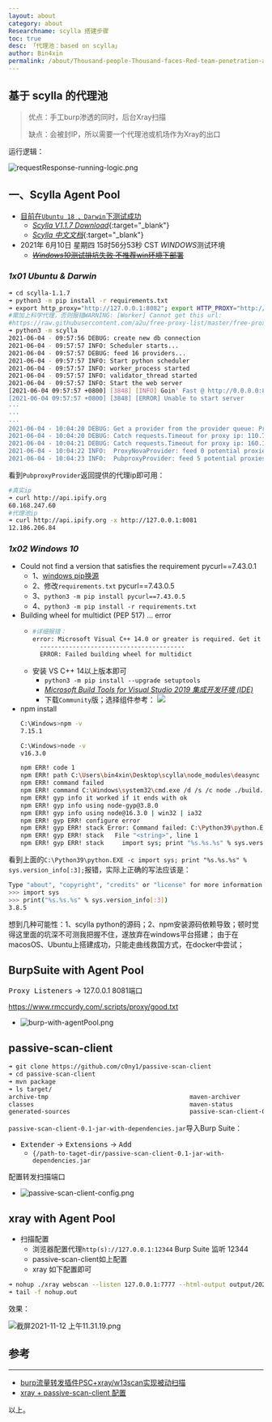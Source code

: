```yaml
---
layout: about
category: about
Researchname: scylla 搭建步骤
toc: true
desc: 「代理池：based on scylla」
author: Bin4xin
permalink: /about/Thousand-people-Thousand-faces-Red-team-penetration-agent-pool-based-on-scylla/
---
```


## 基于 scylla 的代理池

>优点：手工burp渗透的同时，后台Xray扫描
>
>缺点：会被封IP，所以需要一个代理池或机场作为Xray的出口

运行逻辑：

![requestResponse-running-logic.png](https://i.loli.net/2021/11/12/nikoaX72SKrDAJ8.png)


## 一、Scylla Agent Pool

- [目前在`Ubuntu 18 、Darwin`下测试成功](#1x01-ubuntu--darwin)
    - [*Scylla V1.1.7 Download*](https://github.com/imWildCat/scylla/archive/refs/tags/1.1.7.zip){:target="_blank"}
    - [*Scylla 中文文档*](https://scylla.wildcat.io/zh/latest/){:target="_blank"}
- 2021年 6月10日 星期四 15时56分53秒 CST *WINDOWS*测试环境
    - [~~*Windows10*测试排坑失败 不推荐win环境下部署~~](#1x02-windows-10)

### *1x01 Ubuntu & Darwin*

```bash
➜ cd scylla-1.1.7
➜ python3 -m pip install -r requirements.txt
➜ export http_proxy="http://127.0.0.1:8082"; export HTTP_PROXY="http://127.0.0.1:8082"; export https_proxy="http://127.0.0.1:8082"; export HTTPS_PROXY="http://127.0.0.1:8082"
#需加上科学代理，否则报错WARNING: [Worker] Cannot get this url: 
#https://raw.githubusercontent.com/a2u/free-proxy-list/master/free-proxy-list.txt
➜ python3 -m scylla
2021-06-04 - 09:57:56 DEBUG: create new db connection
2021-06-04 - 09:57:57 INFO: Scheduler starts...
2021-06-04 - 09:57:57 DEBUG: feed 16 providers...
2021-06-04 - 09:57:57 INFO: Start python scheduler
2021-06-04 - 09:57:57 INFO: worker_process started
2021-06-04 - 09:57:57 INFO: validator_thread started
2021-06-04 - 09:57:57 INFO: Start the web server
[2021-06-04 09:57:57 +0800] [3848] [INFO] Goin' Fast @ http://0.0.0.0:8899
[2021-06-04 09:57:57 +0800] [3848] [ERROR] Unable to start server
···
···
···
2021-06-04 - 10:04:20 DEBUG: Get a provider from the provider queue: ProxyNovaProvider
2021-06-04 - 10:04:20 DEBUG: Catch requests.Timeout for proxy ip: 110.76.148.242
2021-06-04 - 10:04:21 DEBUG: Catch requests.Timeout for proxy ip: 160.19.232.85
2021-06-04 - 10:04:22 INFO:  ProxyNovaProvider: feed 0 potential proxies into the validator queue
2021-06-04 - 10:04:23 INFO:  PubproxyProvider: feed 5 potential proxies into the validator queue
```
看到`PubproxyProvider`返回提供的代理ip即可用：
```bash
#真实ip
➜ curl http://api.ipify.org                         
60.168.247.60
#代理池ip                              
➜ curl http://api.ipify.org -x http://127.0.0.1:8081
12.186.206.84
```

### *1x02 Windows 10*


- Could not find a version that satisfies the requirement pycurl==7.43.0.1
    - 1、[windows pip换源](https://blog.csdn.net/Artprog/article/details/75632723)
    - 2、修改`requirements.txt` pycurl==7.43.0.5
    - 3、`python3 -m pip install pycurl==7.43.0.5`
    - 4、`python3 -m pip install -r requirements.txt`
- Building wheel for multidict (PEP 517) ... error
    -   ```bash
        #详细报错：
        error: Microsoft Visual C++ 14.0 or greater is required. Get it with "Microsoft C++ Build Tools": https://visualstudio.microsoft.com/visual-cpp-build-tools/
          ----------------------------------------
          ERROR: Failed building wheel for multidict
        ```
    - 安装 VS C++ 14以上版本即可
        - `python3 -m pip install --upgrade setuptools`
        - [*Microsoft Build Tools for Visual Studio 2019 集成开发环境 (IDE)*](https://visualstudio.microsoft.com/zh-hans/downloads/)
        - 下载`Community`版；选择组件参考：
        ![](https://pic3.zhimg.com/v2-d9b62b311a453bfb5364e1fec5fe23c2_r.jpg)
- npm install
    ```bash
    C:\Windows>npm -v
    7.15.1
    
    C:\Windows>node -v
    v16.3.0
    
    npm ERR! code 1
    npm ERR! path C:\Users\bin4xin\Desktop\scylla\node_modules\deasync
    npm ERR! command failed
    npm ERR! command C:\Windows\system32\cmd.exe /d /s /c node ./build.js
    npm ERR! gyp info it worked if it ends with ok
    npm ERR! gyp info using node-gyp@3.8.0
    npm ERR! gyp info using node@16.3.0 | win32 | ia32
    npm ERR! gyp ERR! configure error
    npm ERR! gyp ERR! stack Error: Command failed: C:\Python39\python.EXE -c import sys; print "%s.%s.%s" % sys.version_info[:3];
    npm ERR! gyp ERR! stack   File "<string>", line 1
    npm ERR! gyp ERR! stack     import sys; print "%s.%s.%s" % sys.version_info[:3];
    ```
看到上面的`C:\Python39\python.EXE -c import sys; print "%s.%s.%s" % sys.version_info[:3];`报错，实际上正确的写法应该是：
```bash
Type "about", "copyright", "credits" or "license" for more information.
>>> import sys
>>> print("%s.%s.%s" % sys.version_info[:3])
3.8.5
```
想到几种可能性：1、scylla python的源码；2、npm安装源码依赖导致；顿时觉得这里面的坑深不可测我把握不住，遂放弃在windows平台搭建；
由于在macosOS、Ubuntu上搭建成功，只能走曲线救国方式，在docker中尝试；



## BurpSuite with Agent Pool

<kbd>Proxy Listeners</kbd> -> 127.0.0.1 8081端口

https://www.rmccurdy.com/.scripts/proxy/good.txt

- ![burp-with-agentPool.png](https://i.loli.net/2021/11/12/2T9IOf1R68KPaHV.png)


## passive-scan-client

```bash
➜ git clone https://github.com/c0ny1/passive-scan-client
➜ cd passive-scan-client
➜ mvn package
➜ ls target/      
archive-tmp                                       maven-archiver                                    passive-scan-client-0.1.jar
classes                                           maven-status
generated-sources                                 passive-scan-client-0.1-jar-with-dependencies.jar
```
`passive-scan-client-0.1-jar-with-dependencies.jar`导入Burp Suite：

- <kbd>Extender</kbd> -> <kbd>Extensions</kbd> -> <kbd>Add</kbd>
    - `{/path-to-taget-dir/passive-scan-client-0.1-jar-with-dependencies.jar`
    
配置转发扫描端口
- ![passive-scan-client-config.png](https://i.loli.net/2021/11/12/pgP2ztx4vimeZBu.png)

## xray with Agent Pool

- 扫描配置 
    - 浏览器配置代理`http(s)://127.0.0.1:12344`  Burp Suite 监听 12344
    - passive-scan-client如上配置
    - xray 如下配置即可

```bash
➜ nohup ./xray webscan --listen 127.0.0.1:7777 --html-output output/2021-05/2021-05-28.html &
➜ tail -f nohup.out
```
效果：

![截屏2021-11-12 上午11.31.19.png](https://i.loli.net/2021/11/12/DT9S1fyBF6PwGo8.png)

## 参考

---
- [burp流量转发插件PSC+xray/w13scan实现被动扫描](https://www.cnblogs.com/Rain99-/p/12531370.html)
- [xray + passive-scan-client 配置](http://wp.blkstone.me/2020/04/xray-config/)

以上。